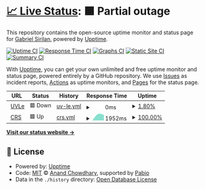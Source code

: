 # [📈 Live Status](https://heygsiri.github.io/upd-uptime): <!--live status--> **🟧 Partial outage**

This repository contains the open-source uptime monitor and status page for [Gabriel Sirilan](https://heygsiri.github.io/upd-uptime), powered by [Upptime](https://github.com/upptime/upptime).

[![Uptime CI](https://github.com/heygsiri/upd-uptime/workflows/Uptime%20CI/badge.svg)](https://github.com/heygsiri/upd-uptime/actions?query=workflow%3A%22Uptime+CI%22)
[![Response Time CI](https://github.com/heygsiri/upd-uptime/workflows/Response%20Time%20CI/badge.svg)](https://github.com/heygsiri/upd-uptime/actions?query=workflow%3A%22Response+Time+CI%22)
[![Graphs CI](https://github.com/heygsiri/upd-uptime/workflows/Graphs%20CI/badge.svg)](https://github.com/heygsiri/upd-uptime/actions?query=workflow%3A%22Graphs+CI%22)
[![Static Site CI](https://github.com/heygsiri/upd-uptime/workflows/Static%20Site%20CI/badge.svg)](https://github.com/heygsiri/upd-uptime/actions?query=workflow%3A%22Static+Site+CI%22)
[![Summary CI](https://github.com/heygsiri/upd-uptime/workflows/Summary%20CI/badge.svg)](https://github.com/heygsiri/upd-uptime/actions?query=workflow%3A%22Summary+CI%22)

With [Upptime](https://upptime.js.org), you can get your own unlimited and free uptime monitor and status page, powered entirely by a GitHub repository. We use [Issues](https://github.com/heygsiri/upd-uptime/issues) as incident reports, [Actions](https://github.com/heygsiri/upd-uptime/actions) as uptime monitors, and [Pages](https://heygsiri.github.io/upd-uptime) for the status page.

<!--start: status pages-->
<!-- This summary is generated by Upptime (https://github.com/upptime/upptime) -->
<!-- Do not edit this manually, your changes will be overwritten -->
<!-- prettier-ignore -->
| URL | Status | History | Response Time | Uptime |
| --- | ------ | ------- | ------------- | ------ |
| <img alt="" src="https://icons.duckduckgo.com/ip3/uvle.upd.edu.ph.ico" height="13"> [UVLe](https://uvle.upd.edu.ph) | 🟥 Down | [uv-le.yml](https://github.com/heygsiri/upd-uptime.github.io/commits/HEAD/history/uv-le.yml) | <details><summary><img alt="Response time graph" src="./graphs/uv-le/response-time-week.png" height="20"> 0ms</summary><br><a href="https://upd-uptime.github.io/history/uv-le"><img alt="Response time 0" src="https://img.shields.io/endpoint?url=https%3A%2F%2Fraw.githubusercontent.com%2Fheygsiri%2Fupd-uptime.github.io%2FHEAD%2Fapi%2Fuv-le%2Fresponse-time.json"></a><br><a href="https://upd-uptime.github.io/history/uv-le"><img alt="24-hour response time 0" src="https://img.shields.io/endpoint?url=https%3A%2F%2Fraw.githubusercontent.com%2Fheygsiri%2Fupd-uptime.github.io%2FHEAD%2Fapi%2Fuv-le%2Fresponse-time-day.json"></a><br><a href="https://upd-uptime.github.io/history/uv-le"><img alt="7-day response time 0" src="https://img.shields.io/endpoint?url=https%3A%2F%2Fraw.githubusercontent.com%2Fheygsiri%2Fupd-uptime.github.io%2FHEAD%2Fapi%2Fuv-le%2Fresponse-time-week.json"></a><br><a href="https://upd-uptime.github.io/history/uv-le"><img alt="30-day response time 0" src="https://img.shields.io/endpoint?url=https%3A%2F%2Fraw.githubusercontent.com%2Fheygsiri%2Fupd-uptime.github.io%2FHEAD%2Fapi%2Fuv-le%2Fresponse-time-month.json"></a><br><a href="https://upd-uptime.github.io/history/uv-le"><img alt="1-year response time 0" src="https://img.shields.io/endpoint?url=https%3A%2F%2Fraw.githubusercontent.com%2Fheygsiri%2Fupd-uptime.github.io%2FHEAD%2Fapi%2Fuv-le%2Fresponse-time-year.json"></a></details> | <details><summary><a href="https://upd-uptime.github.io/history/uv-le">1.80%</a></summary><a href="https://upd-uptime.github.io/history/uv-le"><img alt="All-time uptime 1.80%" src="https://img.shields.io/endpoint?url=https%3A%2F%2Fraw.githubusercontent.com%2Fheygsiri%2Fupd-uptime.github.io%2FHEAD%2Fapi%2Fuv-le%2Fuptime.json"></a><br><a href="https://upd-uptime.github.io/history/uv-le"><img alt="24-hour uptime 1.80%" src="https://img.shields.io/endpoint?url=https%3A%2F%2Fraw.githubusercontent.com%2Fheygsiri%2Fupd-uptime.github.io%2FHEAD%2Fapi%2Fuv-le%2Fuptime-day.json"></a><br><a href="https://upd-uptime.github.io/history/uv-le"><img alt="7-day uptime 1.80%" src="https://img.shields.io/endpoint?url=https%3A%2F%2Fraw.githubusercontent.com%2Fheygsiri%2Fupd-uptime.github.io%2FHEAD%2Fapi%2Fuv-le%2Fuptime-week.json"></a><br><a href="https://upd-uptime.github.io/history/uv-le"><img alt="30-day uptime 1.80%" src="https://img.shields.io/endpoint?url=https%3A%2F%2Fraw.githubusercontent.com%2Fheygsiri%2Fupd-uptime.github.io%2FHEAD%2Fapi%2Fuv-le%2Fuptime-month.json"></a><br><a href="https://upd-uptime.github.io/history/uv-le"><img alt="1-year uptime 1.80%" src="https://img.shields.io/endpoint?url=https%3A%2F%2Fraw.githubusercontent.com%2Fheygsiri%2Fupd-uptime.github.io%2FHEAD%2Fapi%2Fuv-le%2Fuptime-year.json"></a></details>
| <img alt="" src="https://icons.duckduckgo.com/ip3/crs.upd.edu.ph.ico" height="13"> [CRS](https://crs.upd.edu.ph) | 🟩 Up | [crs.yml](https://github.com/heygsiri/upd-uptime.github.io/commits/HEAD/history/crs.yml) | <details><summary><img alt="Response time graph" src="./graphs/crs/response-time-week.png" height="20"> 1952ms</summary><br><a href="https://upd-uptime.github.io/history/crs"><img alt="Response time 1952" src="https://img.shields.io/endpoint?url=https%3A%2F%2Fraw.githubusercontent.com%2Fheygsiri%2Fupd-uptime.github.io%2FHEAD%2Fapi%2Fcrs%2Fresponse-time.json"></a><br><a href="https://upd-uptime.github.io/history/crs"><img alt="24-hour response time 1952" src="https://img.shields.io/endpoint?url=https%3A%2F%2Fraw.githubusercontent.com%2Fheygsiri%2Fupd-uptime.github.io%2FHEAD%2Fapi%2Fcrs%2Fresponse-time-day.json"></a><br><a href="https://upd-uptime.github.io/history/crs"><img alt="7-day response time 1952" src="https://img.shields.io/endpoint?url=https%3A%2F%2Fraw.githubusercontent.com%2Fheygsiri%2Fupd-uptime.github.io%2FHEAD%2Fapi%2Fcrs%2Fresponse-time-week.json"></a><br><a href="https://upd-uptime.github.io/history/crs"><img alt="30-day response time 1952" src="https://img.shields.io/endpoint?url=https%3A%2F%2Fraw.githubusercontent.com%2Fheygsiri%2Fupd-uptime.github.io%2FHEAD%2Fapi%2Fcrs%2Fresponse-time-month.json"></a><br><a href="https://upd-uptime.github.io/history/crs"><img alt="1-year response time 1952" src="https://img.shields.io/endpoint?url=https%3A%2F%2Fraw.githubusercontent.com%2Fheygsiri%2Fupd-uptime.github.io%2FHEAD%2Fapi%2Fcrs%2Fresponse-time-year.json"></a></details> | <details><summary><a href="https://upd-uptime.github.io/history/crs">100.00%</a></summary><a href="https://upd-uptime.github.io/history/crs"><img alt="All-time uptime 100.00%" src="https://img.shields.io/endpoint?url=https%3A%2F%2Fraw.githubusercontent.com%2Fheygsiri%2Fupd-uptime.github.io%2FHEAD%2Fapi%2Fcrs%2Fuptime.json"></a><br><a href="https://upd-uptime.github.io/history/crs"><img alt="24-hour uptime 100.00%" src="https://img.shields.io/endpoint?url=https%3A%2F%2Fraw.githubusercontent.com%2Fheygsiri%2Fupd-uptime.github.io%2FHEAD%2Fapi%2Fcrs%2Fuptime-day.json"></a><br><a href="https://upd-uptime.github.io/history/crs"><img alt="7-day uptime 100.00%" src="https://img.shields.io/endpoint?url=https%3A%2F%2Fraw.githubusercontent.com%2Fheygsiri%2Fupd-uptime.github.io%2FHEAD%2Fapi%2Fcrs%2Fuptime-week.json"></a><br><a href="https://upd-uptime.github.io/history/crs"><img alt="30-day uptime 100.00%" src="https://img.shields.io/endpoint?url=https%3A%2F%2Fraw.githubusercontent.com%2Fheygsiri%2Fupd-uptime.github.io%2FHEAD%2Fapi%2Fcrs%2Fuptime-month.json"></a><br><a href="https://upd-uptime.github.io/history/crs"><img alt="1-year uptime 100.00%" src="https://img.shields.io/endpoint?url=https%3A%2F%2Fraw.githubusercontent.com%2Fheygsiri%2Fupd-uptime.github.io%2FHEAD%2Fapi%2Fcrs%2Fuptime-year.json"></a></details>

<!--end: status pages-->

[**Visit our status website →**](https://heygsiri.github.io/upd-uptime)

## 📄 License

- Powered by: [Upptime](https://github.com/upptime/upptime)
- Code: [MIT](./LICENSE) © [Anand Chowdhary](https://anandchowdhary.com), supported by [Pabio](https://pabio.com)
- Data in the `./history` directory: [Open Database License](https://opendatacommons.org/licenses/odbl/1-0/)
